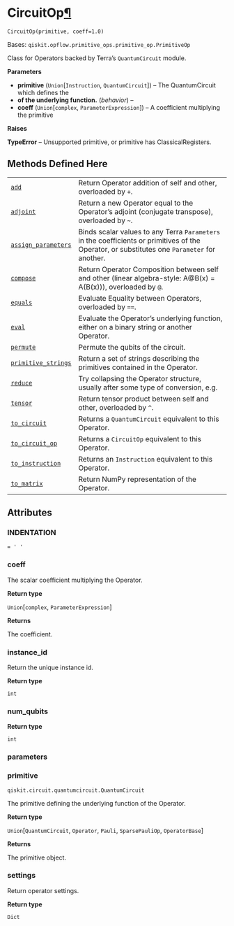 # CircuitOp[¶](#circuitop "Permalink to this headline")

<span id="undefined" />

`CircuitOp(primitive, coeff=1.0)`

Bases: `qiskit.opflow.primitive_ops.primitive_op.PrimitiveOp`

Class for Operators backed by Terra’s `QuantumCircuit` module.

**Parameters**

*   **primitive** (`Union`\[`Instruction`, `QuantumCircuit`]) – The QuantumCircuit which defines the
*   **of the underlying function.** (*behavior*) –
*   **coeff** (`Union`\[`complex`, `ParameterExpression`]) – A coefficient multiplying the primitive

**Raises**

**TypeError** – Unsupported primitive, or primitive has ClassicalRegisters.

## Methods Defined Here

|                                                                                                                                                                                                  |                                                                                                                                              |
| ------------------------------------------------------------------------------------------------------------------------------------------------------------------------------------------------ | -------------------------------------------------------------------------------------------------------------------------------------------- |
| [`add`](qiskit.opflow.primitive_ops.CircuitOp.add#qiskit.opflow.primitive_ops.CircuitOp.add "qiskit.opflow.primitive_ops.CircuitOp.add")                                                         | Return Operator addition of self and other, overloaded by `+`.                                                                               |
| [`adjoint`](qiskit.opflow.primitive_ops.CircuitOp.adjoint#qiskit.opflow.primitive_ops.CircuitOp.adjoint "qiskit.opflow.primitive_ops.CircuitOp.adjoint")                                         | Return a new Operator equal to the Operator’s adjoint (conjugate transpose), overloaded by `~`.                                              |
| [`assign_parameters`](qiskit.opflow.primitive_ops.CircuitOp.assign_parameters#qiskit.opflow.primitive_ops.CircuitOp.assign_parameters "qiskit.opflow.primitive_ops.CircuitOp.assign_parameters") | Binds scalar values to any Terra `Parameters` in the coefficients or primitives of the Operator, or substitutes one `Parameter` for another. |
| [`compose`](qiskit.opflow.primitive_ops.CircuitOp.compose#qiskit.opflow.primitive_ops.CircuitOp.compose "qiskit.opflow.primitive_ops.CircuitOp.compose")                                         | Return Operator Composition between self and other (linear algebra-style: A\@B(x) = A(B(x))), overloaded by `@`.                             |
| [`equals`](qiskit.opflow.primitive_ops.CircuitOp.equals#qiskit.opflow.primitive_ops.CircuitOp.equals "qiskit.opflow.primitive_ops.CircuitOp.equals")                                             | Evaluate Equality between Operators, overloaded by `==`.                                                                                     |
| [`eval`](qiskit.opflow.primitive_ops.CircuitOp.eval#qiskit.opflow.primitive_ops.CircuitOp.eval "qiskit.opflow.primitive_ops.CircuitOp.eval")                                                     | Evaluate the Operator’s underlying function, either on a binary string or another Operator.                                                  |
| [`permute`](qiskit.opflow.primitive_ops.CircuitOp.permute#qiskit.opflow.primitive_ops.CircuitOp.permute "qiskit.opflow.primitive_ops.CircuitOp.permute")                                         | Permute the qubits of the circuit.                                                                                                           |
| [`primitive_strings`](qiskit.opflow.primitive_ops.CircuitOp.primitive_strings#qiskit.opflow.primitive_ops.CircuitOp.primitive_strings "qiskit.opflow.primitive_ops.CircuitOp.primitive_strings") | Return a set of strings describing the primitives contained in the Operator.                                                                 |
| [`reduce`](qiskit.opflow.primitive_ops.CircuitOp.reduce#qiskit.opflow.primitive_ops.CircuitOp.reduce "qiskit.opflow.primitive_ops.CircuitOp.reduce")                                             | Try collapsing the Operator structure, usually after some type of conversion, e.g.                                                           |
| [`tensor`](qiskit.opflow.primitive_ops.CircuitOp.tensor#qiskit.opflow.primitive_ops.CircuitOp.tensor "qiskit.opflow.primitive_ops.CircuitOp.tensor")                                             | Return tensor product between self and other, overloaded by `^`.                                                                             |
| [`to_circuit`](qiskit.opflow.primitive_ops.CircuitOp.to_circuit#qiskit.opflow.primitive_ops.CircuitOp.to_circuit "qiskit.opflow.primitive_ops.CircuitOp.to_circuit")                             | Returns a `QuantumCircuit` equivalent to this Operator.                                                                                      |
| [`to_circuit_op`](qiskit.opflow.primitive_ops.CircuitOp.to_circuit_op#qiskit.opflow.primitive_ops.CircuitOp.to_circuit_op "qiskit.opflow.primitive_ops.CircuitOp.to_circuit_op")                 | Returns a `CircuitOp` equivalent to this Operator.                                                                                           |
| [`to_instruction`](qiskit.opflow.primitive_ops.CircuitOp.to_instruction#qiskit.opflow.primitive_ops.CircuitOp.to_instruction "qiskit.opflow.primitive_ops.CircuitOp.to_instruction")             | Returns an `Instruction` equivalent to this Operator.                                                                                        |
| [`to_matrix`](qiskit.opflow.primitive_ops.CircuitOp.to_matrix#qiskit.opflow.primitive_ops.CircuitOp.to_matrix "qiskit.opflow.primitive_ops.CircuitOp.to_matrix")                                 | Return NumPy representation of the Operator.                                                                                                 |

## Attributes

<span id="undefined" />

### INDENTATION

`= ' '`

<span id="undefined" />

### coeff

The scalar coefficient multiplying the Operator.

**Return type**

`Union`\[`complex`, `ParameterExpression`]

**Returns**

The coefficient.

<span id="undefined" />

### instance\_id

Return the unique instance id.

**Return type**

`int`

<span id="undefined" />

### num\_qubits

**Return type**

`int`

<span id="undefined" />

### parameters

<span id="undefined" />

### primitive

`qiskit.circuit.quantumcircuit.QuantumCircuit`

The primitive defining the underlying function of the Operator.

**Return type**

`Union`\[`QuantumCircuit`, `Operator`, `Pauli`, `SparsePauliOp`, `OperatorBase`]

**Returns**

The primitive object.

<span id="undefined" />

### settings

Return operator settings.

**Return type**

`Dict`
